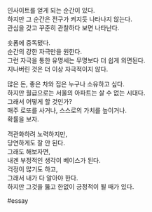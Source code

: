 
인사이트를 얻게 되는 순간이 있다.  
하지만 그 순간은 전구가 켜지듯 나타나지 않는다.  
관심을 갖고 꾸준히 관찰하다 보면 나타난다.

숏폼에 중독됐다.  
순간의 강한 자극만을 원한다.  
그런 자극을 통한 유명세는 무명보다 더 쉽게 외면된다.  
지나버린 것은 더 이상 자극적이지 않다.

많은 돈, 좋은 차와 집은 누구나 소유하고 싶다.  
하지만 월급으로는 서울의 아파트는 살 수 없는 시대다.  
그래서 어떻게 할 것인가?  
매주 로또를 사거나, 스스로의 가치를 높이거나.  
확률을 보자.

객관화하려 노력하지만,  
당연하게도 잘 안 된다.  
그래도 해보자면,  
내겐 부정적인 생각이 베이스가 된다.  
걱정이 많기도 하고,  
그래서 내가 다 알아야 한다.  
하지만 그것을 뚫고 한없이 긍정적이 될 때가 있다.

#essay 